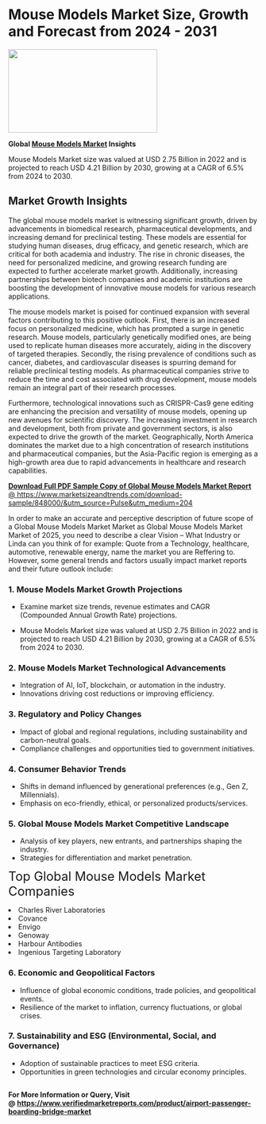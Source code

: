 <H1>Mouse Models Market Size, Growth and Forecast from 2024 - 2031</H1><img class="aligncenter size-medium wp-image-584254" src="https://thirdeyenews.in/wp-content/uploads/2024/09/Global-Market-Research-300x168.jpeg" alt="" width="300" height="168" /><p><strong>Global&nbsp;<a href="https://www.marketsizeandtrends.com/download-sample/848000/&amp;utm_source=Pulse&amp;utm_medium=204">Mouse Models Market</a> Insights</strong></p><p>Mouse Models Market size was valued at USD 2.75 Billion in 2022 and is projected to reach USD 4.21 Billion by 2030, growing at a CAGR of 6.5% from 2024 to 2030.</p><p><h2>Market Growth Insights</h2> <p>The global mouse models market is witnessing significant growth, driven by advancements in biomedical research, pharmaceutical developments, and increasing demand for preclinical testing. These models are essential for studying human diseases, drug efficacy, and genetic research, which are critical for both academia and industry. The rise in chronic diseases, the need for personalized medicine, and growing research funding are expected to further accelerate market growth. Additionally, increasing partnerships between biotech companies and academic institutions are boosting the development of innovative mouse models for various research applications.</p> <p><a href="#"></a></p> <p>The mouse models market is poised for continued expansion with several factors contributing to this positive outlook. First, there is an increased focus on personalized medicine, which has prompted a surge in genetic research. Mouse models, particularly genetically modified ones, are being used to replicate human diseases more accurately, aiding in the discovery of targeted therapies. Secondly, the rising prevalence of conditions such as cancer, diabetes, and cardiovascular diseases is spurring demand for reliable preclinical testing models. As pharmaceutical companies strive to reduce the time and cost associated with drug development, mouse models remain an integral part of their research processes.</p> <p>Furthermore, technological innovations such as CRISPR-Cas9 gene editing are enhancing the precision and versatility of mouse models, opening up new avenues for scientific discovery. The increasing investment in research and development, both from private and government sectors, is also expected to drive the growth of the market. Geographically, North America dominates the market due to a high concentration of research institutions and pharmaceutical companies, but the Asia-Pacific region is emerging as a high-growth area due to rapid advancements in healthcare and research capabilities.</p> <p><a href="#"></p><p><span class=""><strong>Download Full PDF Sample Copy of Global Mouse Models Market Report</strong> @ <a href="https://www.marketsizeandtrends.com/download-sample/848000/&amp;utm_source=Pulse&amp;utm_medium=204" target="_blank">https://www.marketsizeandtrends.com/download-sample/848000/&amp;utm_source=Pulse&amp;utm_medium=204</a></span></p><p>In order to make an accurate and perceptive description of future scope of a Global&nbsp;Mouse Models Market Market as Global&nbsp;Mouse Models Market Market of 2025, you need to describe a clear Vision &ndash; What Industry or Linda can you think of for example: Quote from a Technology, healthcare, automotive, renewable energy, name the market you are Reffering to. However, some general trends and factors usually impact market reports and their future outlook include:</p><h3>1.&nbsp;<strong>Mouse Models Market Growth Projections</strong></h3><ul><li>Examine market size trends, revenue estimates and CAGR (Compounded Annual Growth Rate) projections.</li><li><p>Mouse Models Market size was valued at USD 2.75 Billion in 2022 and is projected to reach USD 4.21 Billion by 2030, growing at a CAGR of 6.5% from 2024 to 2030.</p></li></ul><h3>2.&nbsp;<strong>Mouse Models Market Technological Advancements</strong></h3><ul><li>Integration of AI, IoT, blockchain, or automation in the industry.</li><li>Innovations driving cost reductions or improving efficiency.</li></ul><h3>3.&nbsp;<strong>Regulatory and Policy Changes</strong></h3><ul><li>Impact of global and regional regulations, including sustainability and carbon-neutral goals.</li><li>Compliance challenges and opportunities tied to government initiatives.</li></ul><h3>4.&nbsp;<strong>Consumer Behavior Trends</strong></h3><ul><li>Shifts in demand influenced by generational preferences (e.g., Gen Z, Millennials).</li><li>Emphasis on eco-friendly, ethical, or personalized products/services.</li></ul><h3>5.&nbsp;<strong>Global Mouse Models Market Competitive Landscape</strong></h3><ul><li>Analysis of key players, new entrants, and partnerships shaping the industry.</li><li>Strategies for differentiation and market penetration.</li></ul><p data-pm-slice="1 1 []"><span style="color: inherit; font-family: inherit; font-size: 25px;">Top Global Mouse Models Market Companies</span></p><div class="" data-test-id=""><p><li>Charles River Laboratories</li><li> Covance</li><li> Envigo</li><li> Genoway</li><li> Harbour Antibodies</li><li> Ingenious Targeting Laboratory</li></p></div><h3>6.&nbsp;<strong>Economic and Geopolitical Factors</strong></h3><ul><li>Influence of global economic conditions, trade policies, and geopolitical events.</li><li>Resilience of the market to inflation, currency fluctuations, or global crises.</li></ul><h3>7.&nbsp;<strong>Sustainability and ESG (Environmental, Social, and Governance)</strong></h3><ul><li>Adoption of sustainable practices to meet ESG criteria.</li><li>Opportunities in green technologies and circular economy principles.</li></ul><h2><strong style="font-size: 14px;">For More Information or Query, Visit @&nbsp;</strong><a style="background-color: #ffffff; font-size: 14px;" href="https://www.marketsizeandtrends.com/report/mouse-models-market/" target="_blank">https://www.verifiedmarketreports.com/product/airport-passenger-boarding-bridge-market</a></h2>
